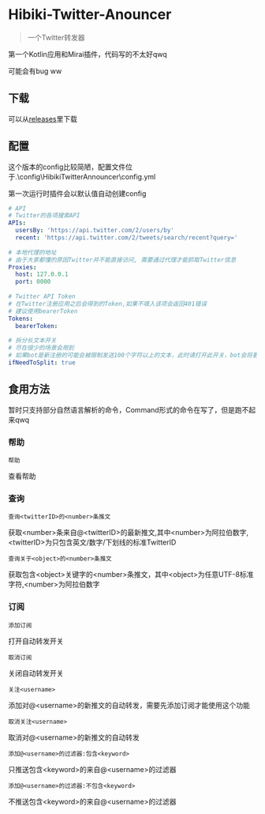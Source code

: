 # Hibiki-Twitter-Anouncer

> 一个Twitter转发器

第一个Kotlin应用和Mirai插件，代码写的不太好qwq

可能会有bug ww

## 下载
可以从[releases](https://github.com/7ddn/HibikiTwitterAnnouncer/releases/tag/v1.0.0]https://github.com/7ddn/HibikiTwitterAnnouncer/releases/tag/v1.0.0)里下载

## 配置
这个版本的config比较简陋，配置文件位于.\config\HibikiTwitterAnnouncer\config.yml

第一次运行时插件会以默认值自动创建config

```yaml
# API
# Twitter的各项搜索API
APIs: 
  usersBy: 'https://api.twitter.com/2/users/by'
  recent: 'https://api.twitter.com/2/tweets/search/recent?query='
  
# 本地代理的地址
# 由于大家都懂的原因Twitter并不能直接访问, 需要通过代理才能抓取Twitter信息
Proxies: 
  host: 127.0.0.1
  port: 0000
  
# Twitter API Token
# 在Twitter注册应用之后会得到的Token,如果不填入该项会返回401错误
# 建议使用bearerToken
Tokens: 
  bearerToken: 
    
# 拆分长文本开关
# 尽在很少的场景会用到
# 如果bot是新注册的可能会被限制发送100个字符以上的文本，此时请打开此开关，bot会将更长的信息拆分为100个字符的字信息发送
ifNeedToSplit: true
```

## 食用方法

暂时只支持部分自然语言解析的命令，Command形式的命令在写了，但是跑不起来qwq

### 帮助
```
帮助
```
查看帮助

### 查询
```
查询<twitterID>的<number>条推文
```
获取&lt;number>条来自@&lt;twitterID>的最新推文,其中&lt;number>为阿拉伯数字,&lt;twitterID>为只包含英文/数字/下划线的标准TwitterID
```
查询关于<object>的<number>条推文
```
获取包含&lt;object>关键字的&lt;number>条推文，其中&lt;object>为任意UTF-8标准字符,&lt;number>为阿拉伯数字

### 订阅
```
添加订阅
```
打开自动转发开关
````
取消订阅
````
关闭自动转发开关
````
关注<username>
````
添加对@&lt;username>的新推文的自动转发，需要先添加订阅才能使用这个功能
````
取消关注<username>
````
取消对@&lt;username>的新推文的自动转发
````
添加@<username>的过滤器:包含<keyword>
````
只推送包含&lt;keyword>的来自@&lt;username>的过滤器
````
添加@<username>的过滤器:不包含<keyword>
````
不推送包含&lt;keyword>的来自@&lt;username>的过滤器